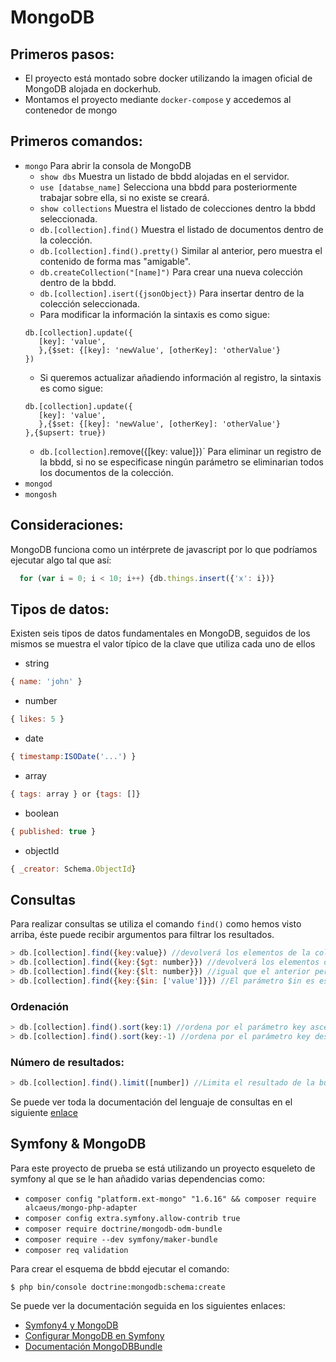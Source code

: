 # MongoDB

## Primeros pasos:

 - El proyecto está montado sobre docker utilizando la imagen oficial de MongoDB alojada en dockerhub.
 - Montamos el proyecto mediante `docker-compose` y accedemos al contenedor de mongo

## Primeros comandos:

- `mongo` Para abrir la consola de MongoDB
  - `show dbs` Muestra un listado de bbdd alojadas en el servidor.
  - `use [databse_name]` Selecciona una bbdd para posteriormente trabajar sobre ella, si no existe se creará.
  - `show collections` Muestra el listado de colecciones dentro la bbdd seleccionada.
  - `db.[collection].find()` Muestra el listado de documentos dentro de la colección.
  - `db.[collection].find().pretty()` Similar al anterior, pero muestra el contenido de forma mas "amigable". 
  - `db.createCollection("[name]")` Para crear una nueva colección dentro de la bbdd.
  - `db.[collection].isert({jsonObject})` Para insertar dentro de la colección seleccionada.
  - Para modificar la información la sintaxis es como sigue: 
  ```
  db.[collection].update({
     [key]: 'value',
     },{$set: {[key]: 'newValue', [otherKey]: 'otherValue'}
  })
  ``` 
  - Si queremos actualizar añadiendo información al registro, la sintaxis es como sigue:
  ```
  db.[collection].update({
     [key]: 'value',
     },{$set: {[key]: 'newValue', [otherKey]: 'otherValue'}
  },{$upsert: true})
  ```
  - `db.[collection]`.remove({[key: value]})` Para eliminar un registro de la bbdd, si no se especificase ningún parámetro se eliminarian todos los documentos de la colección.
- `mongod`
- `mongosh`

## Consideraciones:

  MongoDB funciona como un intérprete de javascript por lo que podríamos ejecutar algo tal que así:
  
  ```javascript
    for (var i = 0; i < 10; i++) {db.things.insert({'x': i})}
  ```  

## Tipos de datos:

Existen seis tipos de datos fundamentales en MongoDB, seguidos de los mismos se muestra el valor típico de la clave que utiliza cada uno de ellos

- string
```javascript
{ name: 'john' }
```
- number
```javascript
{ likes: 5 }
```
- date
```javascript
{ timestamp:ISODate('...') }
```
- array
```javascript
{ tags: array } or {tags: []}
```
- boolean
```javascript
{ published: true }
```
- objectId
```javascript
{ _creator: Schema.ObjectId}
```

## Consultas 

Para realizar consultas se utiliza el comando `find()` como hemos visto arriba, éste puede recibir argumentos para filtrar los resultados.

```javascript
> db.[collection].find({key:value}) //devolverá los elementos de la colección cuya key sea igual a value
> db.[collection].find({key:{$gt: number}}) //devolverá los elementos de la colección cuya key sea mayor que el parámetro number.
> db.[collection].find({key:{$lt: number}}) //igual que el anterior pero en este caso los que sean menor que el parámetro number.
> db.[collection].find({key:{$in: ['value']}}) //El parámetro $in es específico para el tipo de datos array, devolverá aquellos elementos que contengan el parámetro value
```

### Ordenación

```javascript
> db.[collection].find().sort(key:1) //ordena por el parámetro key ascendentemente
> db.[collection].find().sort(key:-1) //ordena por el parámetro key descendentemente
```

### Número de resultados:

```javascript
> db.[collection].find().limit([number]) //Limita el resultado de la búsqueda al número especificado en el parámetro number
```

Se puede ver toda la documentación del lenguaje de consultas en el siguiente [enlace]

## Symfony & MongoDB

Para este proyecto de prueba se está utilizando un proyecto esqueleto de symfony al que se le han añadido varias dependencias como:

- `composer config "platform.ext-mongo" "1.6.16" && composer require alcaeus/mongo-php-adapter`
- `composer config extra.symfony.allow-contrib true`
- `composer require doctrine/mongodb-odm-bundle`
- `composer require --dev symfony/maker-bundle`
- `composer req validation`

Para crear el esquema de bbdd ejecutar el comando:

```
$ php bin/console doctrine:mongodb:schema:create
```

Se puede ver la documentación seguida en los siguientes enlaces:
- [Symfony4 y MongoDB]
- [Configurar MongoDB en Symfony]
- [Documentación MongoDBBundle]

[enlace]: <https://docs.mongodb.com/manual/>
[Symfony4 y MongoDB]: <https://medium.com/@ahmetmertsevinc/symfony-4-and-doctrine-mongo-db-c9ac0f02f742>
[Configurar MongoDB en Symfony]: <https://medium.com/francisco-ugalde/como-configurar-mongodb-en-symfony-4-d88e96f57aaa>
[Documentación MongoDBBundle]: <https://www.doctrine-project.org/projects/doctrine-mongodb-bundle/en/4.3/index.html>